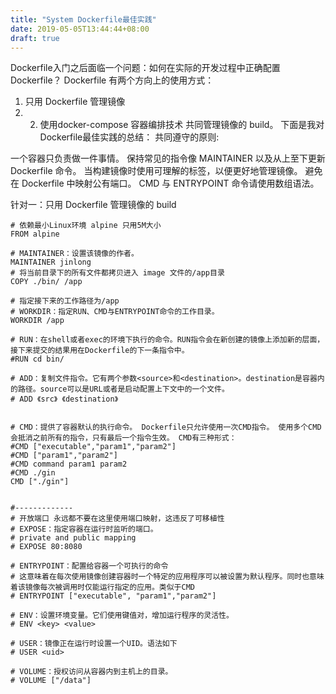 ```yaml
---
title: "System Dockerfile最佳实践"
date: 2019-05-05T13:44:44+08:00
draft: true
---
```

Dockerfile入门之后面临一个问题：如何在实际的开发过程中正确配置 Dockerfile？
Dockerfile 有两个方向上的使用方式：

1. 只用 Dockerfile 管理镜像 
2. 2. 使用docker-compose 容器编排技术 共同管理镜像的 build。
   下面是我对Dockerfile最佳实践的总结：
   共同遵守的原则:

一个容器只负责做一件事情。
保持常见的指令像 MAINTAINER 以及从上至下更新 Dockerfile 命令。
当构建镜像时使用可理解的标签，以便更好地管理镜像。
避免在 Dockerfile 中映射公有端口。
CMD 与 ENTRYPOINT 命令请使用数组语法。

针对一：只用 Dockerfile 管理镜像的 build
```
# 依赖最小Linux环境 alpine 只用5M大小
FROM alpine

# MAINTAINER：设置该镜像的作者。
MAINTAINER jinlong
# 将当前目录下的所有文件都拷贝进入 image 文件的/app目录
COPY ./bin/ /app

# 指定接下来的工作路径为/app
# WORKDIR：指定RUN、CMD与ENTRYPOINT命令的工作目录。
WORKDIR /app

# RUN：在shell或者exec的环境下执行的命令。RUN指令会在新创建的镜像上添加新的层面，接下来提交的结果用在Dockerfile的下一条指令中。
#RUN cd bin/

# ADD：复制文件指令。它有两个参数<source>和<destination>。destination是容器内的路径。source可以是URL或者是启动配置上下文中的一个文件。
# ADD 《src》 《destination》


# CMD：提供了容器默认的执行命令。 Dockerfile只允许使用一次CMD指令。 使用多个CMD会抵消之前所有的指令，只有最后一个指令生效。 CMD有三种形式：
#CMD ["executable","param1","param2"]
#CMD ["param1","param2"]
#CMD command param1 param2
#CMD ./gin
CMD ["./gin"]


#-------------
# 开放端口 永远都不要在这里使用端口映射，这违反了可移植性
# EXPOSE：指定容器在运行时监听的端口。
# private and public mapping
# EXPOSE 80:8080

# ENTRYPOINT：配置给容器一个可执行的命令
# 这意味着在每次使用镜像创建容器时一个特定的应用程序可以被设置为默认程序。同时也意味着该镜像每次被调用时仅能运行指定的应用。类似于CMD
# ENTRYPOINT ["executable", "param1","param2"]

# ENV：设置环境变量。它们使用键值对，增加运行程序的灵活性。
# ENV <key> <value>

# USER：镜像正在运行时设置一个UID。语法如下
# USER <uid>

# VOLUME：授权访问从容器内到主机上的目录。
# VOLUME ["/data"]
```